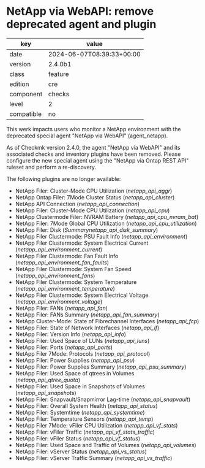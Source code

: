 [//]: # (werk v2)
# NetApp via WebAPI: remove deprecated agent and plugin

key        | value
---------- | ---
date       | 2024-06-07T08:39:33+00:00
version    | 2.4.0b1
class      | feature
edition    | cre
component  | checks
level      | 2
compatible | no

This werk impacts users who monitor a NetApp environment with the deprecated special agent "NetApp via WebAPI" (agent_netapp).

As of Checkmk version 2.4.0, the agent "NetApp via WebAPI" and its associated checks and inventory plugins have been removed.
Please configure the new special agent using the "NetApp via Ontap REST API" ruleset and perform a re-discovery.

The following plugins are no longer available:

- NetApp Filer: Cluster-Mode CPU Utilization (_netapp_api_aggr_)
- NetApp Ontap Filer: 7Mode Cluster Status (_netapp_api_cluster_)
- NetApp API Connection (_netapp_api_connection_)
- NetApp Filer: Cluster-Mode CPU Utilization (_netapp_api_cpu_)
- NetApp Clustermode Filer: NVRAM Battery (_netapp_api_cpu_nvram_bat_)
- NetApp Filer: 7Mode Global CPU Utilization (_netapp_api_cpu_utilization_)
- NetApp Filer: Disk (_Summarynetapp_api_disk_summary_)
- NetApp Filer Clustermode: PSU Fault Info (_netapp_api_environment_)
- NetApp Filer Clustermode: System Electrical Current (_netapp_api_environment_current_)
- NetApp Filer Clustermode: Fan Fault Info (_netapp_api_environment_fan_faults_)
- NetApp Filer Clustermode: System Fan Speed (_netapp_api_environment_fans_)
- NetApp Filer Clustermode: System Temperature (_netapp_api_environment_temperature_)
- NetApp Filer Clustermode: System Electrical Voltage (_netapp_api_environment_voltage_)
- NetApp Filer: FANs (_netapp_api_fan_)
- NetApp Filer: FANs Summary (_netapp_api_fan_summary_)
- NetApp Cluster-Mode: State of Fibrechannel Interfaces (_netapp_api_fcp_)
- NetApp Filer: State of Network Interfaces (_netapp_api_if_)
- NetApp Filer: Version Info (_netapp_api_info_)
- NetApp Filer: Used Space of LUNs (_netapp_api_luns_)
- NetApp Filer: Ports (_netapp_api_ports_)
- NetApp Filer 7Mode: Protocols (_netapp_api_protocol_)
- NetApp Filer: Power Supplies (_netapp_api_psu_)
- NetApp Filer: Power Supplies Summary (_netapp_api_psu_summary_)
- NetApp Filer: Used Space of qtrees in Volumes (_netapp_api_qtree_quota_)
- NetApp Filer: Used Space in Snapshots of Volumes (_netapp_api_snapshots_)
- NetApp Filer: Snapvault/Snapmirror Lag-time (_netapp_api_snapvault_)
- NetApp Filer: Overall System Health (_netapp_api_status_)
- NetApp Filer: Systemtime (_netapp_api_systemtime_)
- NetApp Filer: Temperature Sensors (_netapp_api_temp_)
- NetApp Filer 7Mode: vFiler CPU Utilization (_netapp_api_vf_stats_)
- NetApp Filer: vFiler Traffic (_netapp_api_vf_stats_traffic_)
- NetApp Filer: vFiler Status (_netapp_api_vf_status_)
- NetApp Filer: Used Space and Traffic of Volumes (_netapp_api_volumes_)
- NetApp Filer: vServer Status (_netapp_api_vs_status_)
- NetApp Filer: vServer Traffic Summary (_netapp_api_vs_traffic_)

